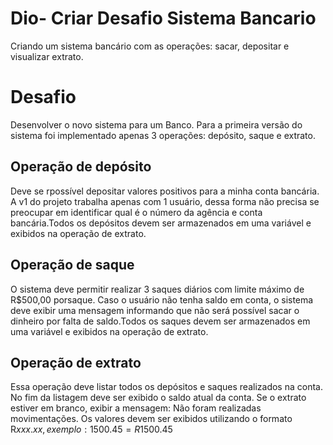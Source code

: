 # Dio- Criar Desafio Sistema Bancario
Criando um sistema bancário com as operações: sacar, depositar e visualizar extrato.

# Desafio
Desenvolver o novo sistema para um Banco.
Para a primeira versão do sistema foi implementado apenas 3 operações: depósito, saque e extrato.

## Operação de depósito
Deve se rpossível depositar valores positivos para a minha conta bancária. A v1 do projeto trabalha apenas com 1 usuário, dessa forma não precisa se preocupar em identificar qual é o número da agência e conta bancária.Todos os depósitos devem ser armazenados em uma variável e exibidos na operação de extrato.

## Operação de saque
O sistema deve permitir realizar 3 saques diários com limite máximo de R$500,00 porsaque. Caso o usuário não tenha saldo em conta, o sistema deve exibir uma mensagem informando que não será possível sacar o dinheiro por falta de saldo.Todos os saques devem ser armazenados em uma variável e exibidos na operação de extrato.

## Operação de extrato
Essa operação deve listar todos os depósitos e saques realizados na conta. No fim da listagem deve ser exibido o saldo atual da conta. Se o extrato estiver em branco, exibir a mensagem: Não foram realizadas movimentações.
Os valores devem ser exibidos utilizando o formato R$xxx.xx, exemplo: 1500.45 = R$1500.45
